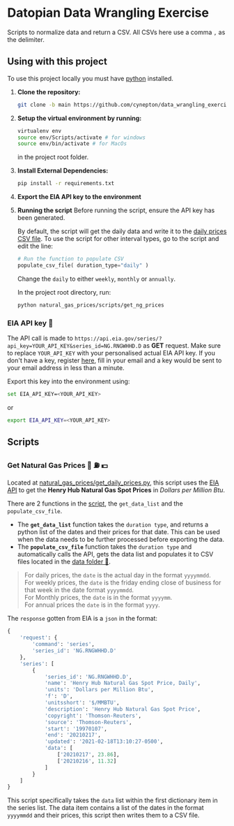 # Datopian Data Wrangling Exercise
 Scripts to normalize data and return a CSV. All CSVs here use a comma `,` as the delimiter.

## Using with this project
To use this project locally you must have [python](https://www.python.org/downloads/) installed.

1. **Clone the repository:**
    ```sh
    git clone -b main https://github.com/cynepton/data_wrangling_exercise.git
    ```
2. **Setup the virtual environment by running:**
    ```sh
    virtualenv env
    source env/Scripts/activate # for windows
    source env/bin/activate # for MacOs
    ```
    in the project root folder.
3. **Install External Dependencies:**
    ```sh
    pip install -r requirements.txt
    ```
4. **Export the EIA API key to the environment**

5. **Running the script**
    Before running the script, ensure the API key has been generated.

    By default, the script will get the daily data and write it to the [daily prices CSV file](natural_gas_prices/data/daily_prices.csv). To use the script for other interval types, go to the script and edit the line:
    ```py
    # Run the function to populate CSV
    populate_csv_file( duration_type="daily" )
    ```
    Change the `daily` to either `weekly`, `monthly` or `annually`.

    In the project root directory, run:
    ```sh
    python natural_gas_prices/scripts/get_ng_prices
    ```

### EIA API key 🔑
The API call is made to `https://api.eia.gov/series/?api_key=YOUR_API_KEY&series_id=NG.RNGWHHD.D` as **GET** request. Make sure to replace `YOUR_API_KEY` with your personalised actual EIA API key. If you don't have a key, register [here](https://www.eia.gov/opendata/register.php), fill in your email and a key would be sent to your email address in less than a minute.

Export this key into the environment using:
```sh
set EIA_API_KEY=<YOUR_API_KEY>
```
or
```sh
export EIA_API_KEY=<YOUR_API_KEY>
```

## Scripts

### Get Natural Gas Prices 📆 ⛽ 💵
Located at [natural_gas_prices/get_daily_prices.py](natural_gas_prices/get_ng_prices.py), this script uses the [EIA API](http://www.eia.gov/developer) to get the **Henry Hub Natural Gas Spot Prices** in *Dollars per Million Btu*.

There are 2 functions in the [script](natural_gas_prices/get_ng_prices.py), the `get_data_list` and the `populate_csv_file`.<br>
- The **`get_data_list`** function takes the `duration type`, and returns a python list of the dates and their prices for that date. This can be used when the data needs to be further processed before exporting the data.
- The **`populate_csv_file`** function takes the `duration type` and automatically calls the API, gets the data list and populates it to CSV files located in the [data folder 📂](natural_gas_prices/data).

>For daily prices, the `date` is the actual day in the format `yyyymmdd`.<br> For weekly prices, the `date` is the friday ending close of business for that week in the date format `yyyymmdd`.<br> For Monthly prices, the `date` is in the format `yyyymm`.<br> For annual prices the `date` is in the format `yyyy`.

The `response` gotten from EIA is a `json` in the format:
```py
{
    'request': {
        'command': 'series',
        'series_id': 'NG.RNGWHHD.D'
    },
    'series': [
        {
            'series_id': 'NG.RNGWHHD.D',
            'name': 'Henry Hub Natural Gas Spot Price, Daily',
            'units': 'Dollars per Million Btu',
            'f': 'D',
            'unitsshort': '$/MMBTU',
            'description': 'Henry Hub Natural Gas Spot Price',
            'copyright': 'Thomson-Reuters',
            'source': 'Thomson-Reuters',
            'start': '19970107',
            'end': '20210217',
            'updated': '2021-02-18T13:10:27-0500',
            'data': [
                ['20210217', 23.86],
                ['20210216', 11.32]
            ]
        }
    ]
}
```

This script specifically takes the `data` list within the first dictionary item in the series list. The data item contains a list of the dates in the format `yyyymmdd` and their prices, this script then writes them to a CSV file.
